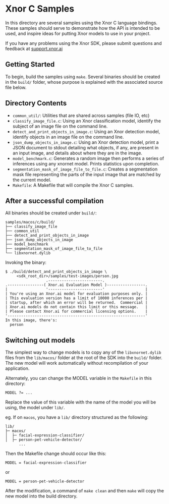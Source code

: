 # Xnor C Samples

In this directory are several samples using the Xnor C language bindings. These
samples should serve to demonstrate how the API is intended to be used, and
inspire ideas for putting Xnor models to use in your project.

If you have any problems using the Xnor SDK, please submit questions and
feedback at [support.xnor.ai](https://support.xnor.ai)

## Getting Started

To begin, build the samples using `make`. Several binaries should be created in
the `build/` folder, whose purpose is explained with the associated source file
below.

## Directory Contents

 - `common_util/`: Utilities that are shared across samples (file IO, etc)
 - `classify_image_file.c`: Using an Xnor classification model, identify the
   subject of an image file on the command line.
 - `detect_and_print_objects_in_image.c`: Using an Xnor detection model,
   identify objects in an image file on the command line.
 - `json_dump_objects_in_image.c`: Using an Xnor detection model, print a JSON
   document to stdout detailing what objects, if any, are present in an input
   image, and details about where they are in the image.
 - `model_benchmark.c`: Generates a random image then performs a series of
   inferences using any xnornet model. Prints statistics upon completion.
 - `segmentation_mask_of_image_file_to_file.c`: Creates a segmentation mask file
   representing the parts of the input image that are matched by the current
   model.
 - `Makefile`: A Makefile that will compile the Xnor C samples.

## After a successful compilation

All binaries should be created under `build/`:

    samples/macos/c/build/
    ├── classify_image_file
    ├── common_util
    ├── detect_and_print_objects_in_image
    ├── json_dump_objects_in_image
    ├── model_benchmark
    ├── segmentation_mask_of_image_file_to_file
    └── libxnornet.dylib


Invoking the binary:

    $ ./build/detect_and_print_objects_in_image \
         <sdk_root_dir>/samples/test-images/person.jpg
                      .------------------------.
    .----------------( Xnor.ai Evaluation Model )-----------------.
    |                 '------------------------'                  |
    | You're using an Xnor.ai model for evaluation purposes only. |
    | This evaluation version has a limit of 10000 inferences per |
    | startup, after which an error will be returned.  Commercial |
    | Xnor.ai models do not contain this limit or this message.   |
    | Please contact Xnor.ai for commercial licensing options.    |
    '-------------------------------------------------------------'
    In this image, there's:
      person

## Switching out models

The simplest way to change models is to copy any of the `libxnornet.dylib` files
from the `lib/macos/` folder at the root of the SDK into the `build/` folder.
The new model will work automatically without recompilation of your application.

Alternately, you can change the MODEL variable in the `Makefile` in this
directory:


    MODEL ?= ...

Replace the value of this variable with the name of the model you will be using,
the model under `lib/`.

eg. If on `macos`, you have a `lib/` directory structured as the
following:

    lib/
    ├─ macos/
    │  ├─ facial-expression-classifier/
    │  ├─ person-pet-vehicle-detector/
          ...

Then the Makefile change should occur like this:

    MODEL = facial-expression-classifier

or

    MODEL = person-pet-vehicle-detector

After the modification, a command of `make clean` and then `make` will copy the
new model into the build directory.
